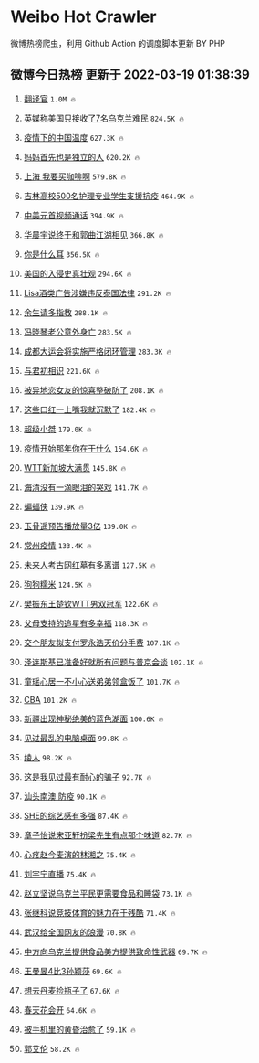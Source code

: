 # Weibo Hot Crawler 



微博热榜爬虫，利用 Github Action 的调度脚本更新 BY PHP 


## 微博今日热榜 更新于 2022-03-19 01:38:39 
1. [翻译官](https://s.weibo.com/weibo?q=%E7%BF%BB%E8%AF%91%E5%AE%98&Refer=top) `1.0M 🔥` 

1. [英媒称美国只接收了7名乌克兰难民](https://s.weibo.com/weibo?q=%23%E8%8B%B1%E5%AA%92%E7%A7%B0%E7%BE%8E%E5%9B%BD%E5%8F%AA%E6%8E%A5%E6%94%B6%E4%BA%867%E5%90%8D%E4%B9%8C%E5%85%8B%E5%85%B0%E9%9A%BE%E6%B0%91%23&Refer=top) `824.5K 🔥` 

1. [疫情下的中国温度](https://s.weibo.com/weibo?q=%23%E7%96%AB%E6%83%85%E4%B8%8B%E7%9A%84%E4%B8%AD%E5%9B%BD%E6%B8%A9%E5%BA%A6%23&Refer=top) `627.3K 🔥` 

1. [妈妈首先也是独立的人](https://s.weibo.com/weibo?q=%23%E5%A6%88%E5%A6%88%E9%A6%96%E5%85%88%E4%B9%9F%E6%98%AF%E7%8B%AC%E7%AB%8B%E7%9A%84%E4%BA%BA%23&Refer=top) `620.2K 🔥` 

1. [上海 我要买咖啡啊](https://s.weibo.com/weibo?q=%E4%B8%8A%E6%B5%B7%20%E6%88%91%E8%A6%81%E4%B9%B0%E5%92%96%E5%95%A1%E5%95%8A&Refer=top) `579.8K 🔥` 

1. [吉林高校500名护理专业学生支援抗疫](https://s.weibo.com/weibo?q=%23%E5%90%89%E6%9E%97%E9%AB%98%E6%A0%A1500%E5%90%8D%E6%8A%A4%E7%90%86%E4%B8%93%E4%B8%9A%E5%AD%A6%E7%94%9F%E6%94%AF%E6%8F%B4%E6%8A%97%E7%96%AB%23&Refer=top) `464.9K 🔥` 

1. [中美元首视频通话](https://s.weibo.com/weibo?q=%23%E4%B8%AD%E7%BE%8E%E5%85%83%E9%A6%96%E8%A7%86%E9%A2%91%E9%80%9A%E8%AF%9D%23&Refer=top) `394.9K 🔥` 

1. [华晨宇说终于和郭曲江湖相见](https://s.weibo.com/weibo?q=%23%E5%8D%8E%E6%99%A8%E5%AE%87%E8%AF%B4%E7%BB%88%E4%BA%8E%E5%92%8C%E9%83%AD%E6%9B%B2%E6%B1%9F%E6%B9%96%E7%9B%B8%E8%A7%81%23&Refer=top) `366.8K 🔥` 

1. [你是什么耳](https://s.weibo.com/weibo?q=%23%E4%BD%A0%E6%98%AF%E4%BB%80%E4%B9%88%E8%80%B3%23&Refer=top) `356.5K 🔥` 

1. [美国的入侵史真壮观](https://s.weibo.com/weibo?q=%23%E7%BE%8E%E5%9B%BD%E7%9A%84%E5%85%A5%E4%BE%B5%E5%8F%B2%E7%9C%9F%E5%A3%AE%E8%A7%82%23&Refer=top) `294.6K 🔥` 

1. [Lisa酒类广告涉嫌违反泰国法律](https://s.weibo.com/weibo?q=%23Lisa%E9%85%92%E7%B1%BB%E5%B9%BF%E5%91%8A%E6%B6%89%E5%AB%8C%E8%BF%9D%E5%8F%8D%E6%B3%B0%E5%9B%BD%E6%B3%95%E5%BE%8B%23&Refer=top) `291.2K 🔥` 

1. [余生请多指教](https://s.weibo.com/weibo?q=%23%E4%BD%99%E7%94%9F%E8%AF%B7%E5%A4%9A%E6%8C%87%E6%95%99%23&Refer=top) `288.1K 🔥` 

1. [冯晓琴老公意外身亡](https://s.weibo.com/weibo?q=%23%E5%86%AF%E6%99%93%E7%90%B4%E8%80%81%E5%85%AC%E6%84%8F%E5%A4%96%E8%BA%AB%E4%BA%A1%23&Refer=top) `283.5K 🔥` 

1. [成都大运会将实施严格闭环管理](https://s.weibo.com/weibo?q=%23%E6%88%90%E9%83%BD%E5%A4%A7%E8%BF%90%E4%BC%9A%E5%B0%86%E5%AE%9E%E6%96%BD%E4%B8%A5%E6%A0%BC%E9%97%AD%E7%8E%AF%E7%AE%A1%E7%90%86%23&Refer=top) `283.3K 🔥` 

1. [与君初相识](https://s.weibo.com/weibo?q=%23%E4%B8%8E%E5%90%9B%E5%88%9D%E7%9B%B8%E8%AF%86%23&Refer=top) `221.6K 🔥` 

1. [被异地恋女友的惊喜整破防了](https://s.weibo.com/weibo?q=%23%E8%A2%AB%E5%BC%82%E5%9C%B0%E6%81%8B%E5%A5%B3%E5%8F%8B%E7%9A%84%E6%83%8A%E5%96%9C%E6%95%B4%E7%A0%B4%E9%98%B2%E4%BA%86%23&Refer=top) `208.1K 🔥` 

1. [这些口红一上嘴我就沉默了](https://s.weibo.com/weibo?q=%23%E8%BF%99%E4%BA%9B%E5%8F%A3%E7%BA%A2%E4%B8%80%E4%B8%8A%E5%98%B4%E6%88%91%E5%B0%B1%E6%B2%89%E9%BB%98%E4%BA%86%23&Refer=top) `182.4K 🔥` 

1. [超级小桀](https://s.weibo.com/weibo?q=%23%E8%B6%85%E7%BA%A7%E5%B0%8F%E6%A1%80%23&Refer=top) `179.0K 🔥` 

1. [疫情开始那年你在干什么](https://s.weibo.com/weibo?q=%23%E7%96%AB%E6%83%85%E5%BC%80%E5%A7%8B%E9%82%A3%E5%B9%B4%E4%BD%A0%E5%9C%A8%E5%B9%B2%E4%BB%80%E4%B9%88%23&Refer=top) `154.6K 🔥` 

1. [WTT新加坡大满贯](https://s.weibo.com/weibo?q=%23WTT%E6%96%B0%E5%8A%A0%E5%9D%A1%E5%A4%A7%E6%BB%A1%E8%B4%AF%23&Refer=top) `145.8K 🔥` 

1. [海清没有一滴眼泪的哭戏](https://s.weibo.com/weibo?q=%23%E6%B5%B7%E6%B8%85%E6%B2%A1%E6%9C%89%E4%B8%80%E6%BB%B4%E7%9C%BC%E6%B3%AA%E7%9A%84%E5%93%AD%E6%88%8F%23&Refer=top) `141.7K 🔥` 

1. [蝙蝠侠](https://s.weibo.com/weibo?q=%E8%9D%99%E8%9D%A0%E4%BE%A0&Refer=top) `139.9K 🔥` 

1. [玉骨遥预告播放量3亿](https://s.weibo.com/weibo?q=%23%E7%8E%89%E9%AA%A8%E9%81%A5%E9%A2%84%E5%91%8A%E6%92%AD%E6%94%BE%E9%87%8F3%E4%BA%BF%23&Refer=top) `139.0K 🔥` 

1. [常州疫情](https://s.weibo.com/weibo?q=%23%E5%B8%B8%E5%B7%9E%E7%96%AB%E6%83%85%23&Refer=top) `133.4K 🔥` 

1. [未来人考古网红墓有多离谱](https://s.weibo.com/weibo?q=%23%E6%9C%AA%E6%9D%A5%E4%BA%BA%E8%80%83%E5%8F%A4%E7%BD%91%E7%BA%A2%E5%A2%93%E6%9C%89%E5%A4%9A%E7%A6%BB%E8%B0%B1%23&Refer=top) `127.5K 🔥` 

1. [狗狗糯米](https://s.weibo.com/weibo?q=%E7%8B%97%E7%8B%97%E7%B3%AF%E7%B1%B3&Refer=top) `124.5K 🔥` 

1. [樊振东王楚钦WTT男双冠军](https://s.weibo.com/weibo?q=%23%E6%A8%8A%E6%8C%AF%E4%B8%9C%E7%8E%8B%E6%A5%9A%E9%92%A6WTT%E7%94%B7%E5%8F%8C%E5%86%A0%E5%86%9B%23&Refer=top) `122.6K 🔥` 

1. [父母支持的追星有多幸福](https://s.weibo.com/weibo?q=%23%E7%88%B6%E6%AF%8D%E6%94%AF%E6%8C%81%E7%9A%84%E8%BF%BD%E6%98%9F%E6%9C%89%E5%A4%9A%E5%B9%B8%E7%A6%8F%23&Refer=top) `118.3K 🔥` 

1. [交个朋友拟支付罗永浩天价分手费](https://s.weibo.com/weibo?q=%23%E4%BA%A4%E4%B8%AA%E6%9C%8B%E5%8F%8B%E6%8B%9F%E6%94%AF%E4%BB%98%E7%BD%97%E6%B0%B8%E6%B5%A9%E5%A4%A9%E4%BB%B7%E5%88%86%E6%89%8B%E8%B4%B9%23&Refer=top) `107.1K 🔥` 

1. [泽连斯基已准备好就所有问题与普京会谈](https://s.weibo.com/weibo?q=%23%E6%B3%BD%E8%BF%9E%E6%96%AF%E5%9F%BA%E5%B7%B2%E5%87%86%E5%A4%87%E5%A5%BD%E5%B0%B1%E6%89%80%E6%9C%89%E9%97%AE%E9%A2%98%E4%B8%8E%E6%99%AE%E4%BA%AC%E4%BC%9A%E8%B0%88%23&Refer=top) `102.1K 🔥` 

1. [童瑶心居一不小心送弟弟领盒饭了](https://s.weibo.com/weibo?q=%23%E7%AB%A5%E7%91%B6%E5%BF%83%E5%B1%85%E4%B8%80%E4%B8%8D%E5%B0%8F%E5%BF%83%E9%80%81%E5%BC%9F%E5%BC%9F%E9%A2%86%E7%9B%92%E9%A5%AD%E4%BA%86%23&Refer=top) `101.7K 🔥` 

1. [CBA](https://s.weibo.com/weibo?q=CBA&Refer=top) `101.2K 🔥` 

1. [新疆出现神秘绝美的蓝色湖面](https://s.weibo.com/weibo?q=%23%E6%96%B0%E7%96%86%E5%87%BA%E7%8E%B0%E7%A5%9E%E7%A7%98%E7%BB%9D%E7%BE%8E%E7%9A%84%E8%93%9D%E8%89%B2%E6%B9%96%E9%9D%A2%23&Refer=top) `100.6K 🔥` 

1. [见过最乱的电脑桌面](https://s.weibo.com/weibo?q=%23%E8%A7%81%E8%BF%87%E6%9C%80%E4%B9%B1%E7%9A%84%E7%94%B5%E8%84%91%E6%A1%8C%E9%9D%A2%23&Refer=top) `99.8K 🔥` 

1. [绫人](https://s.weibo.com/weibo?q=%E7%BB%AB%E4%BA%BA&Refer=top) `98.2K 🔥` 

1. [这是我见过最有耐心的骗子](https://s.weibo.com/weibo?q=%23%E8%BF%99%E6%98%AF%E6%88%91%E8%A7%81%E8%BF%87%E6%9C%80%E6%9C%89%E8%80%90%E5%BF%83%E7%9A%84%E9%AA%97%E5%AD%90%23&Refer=top) `92.7K 🔥` 

1. [汕头南澳 防疫](https://s.weibo.com/weibo?q=%E6%B1%95%E5%A4%B4%E5%8D%97%E6%BE%B3%20%E9%98%B2%E7%96%AB&Refer=top) `90.1K 🔥` 

1. [SHE的综艺感有多强](https://s.weibo.com/weibo?q=%23SHE%E7%9A%84%E7%BB%BC%E8%89%BA%E6%84%9F%E6%9C%89%E5%A4%9A%E5%BC%BA%23&Refer=top) `87.4K 🔥` 

1. [章子怡说宋亚轩扮梁先生有点那个味道](https://s.weibo.com/weibo?q=%23%E7%AB%A0%E5%AD%90%E6%80%A1%E8%AF%B4%E5%AE%8B%E4%BA%9A%E8%BD%A9%E6%89%AE%E6%A2%81%E5%85%88%E7%94%9F%E6%9C%89%E7%82%B9%E9%82%A3%E4%B8%AA%E5%91%B3%E9%81%93%23&Refer=top) `82.7K 🔥` 

1. [心疼赵今麦演的林湘之](https://s.weibo.com/weibo?q=%23%E5%BF%83%E7%96%BC%E8%B5%B5%E4%BB%8A%E9%BA%A6%E6%BC%94%E7%9A%84%E6%9E%97%E6%B9%98%E4%B9%8B%23&Refer=top) `75.4K 🔥` 

1. [刘宇宁直播](https://s.weibo.com/weibo?q=%23%E5%88%98%E5%AE%87%E5%AE%81%E7%9B%B4%E6%92%AD%23&Refer=top) `75.4K 🔥` 

1. [赵立坚说乌克兰平民更需要食品和睡袋](https://s.weibo.com/weibo?q=%23%E8%B5%B5%E7%AB%8B%E5%9D%9A%E8%AF%B4%E4%B9%8C%E5%85%8B%E5%85%B0%E5%B9%B3%E6%B0%91%E6%9B%B4%E9%9C%80%E8%A6%81%E9%A3%9F%E5%93%81%E5%92%8C%E7%9D%A1%E8%A2%8B%23&Refer=top) `73.1K 🔥` 

1. [张继科说竞技体育的魅力在于残酷](https://s.weibo.com/weibo?q=%23%E5%BC%A0%E7%BB%A7%E7%A7%91%E8%AF%B4%E7%AB%9E%E6%8A%80%E4%BD%93%E8%82%B2%E7%9A%84%E9%AD%85%E5%8A%9B%E5%9C%A8%E4%BA%8E%E6%AE%8B%E9%85%B7%23&Refer=top) `71.4K 🔥` 

1. [武汉给全国网友的浪漫](https://s.weibo.com/weibo?q=%23%E6%AD%A6%E6%B1%89%E7%BB%99%E5%85%A8%E5%9B%BD%E7%BD%91%E5%8F%8B%E7%9A%84%E6%B5%AA%E6%BC%AB%23&Refer=top) `70.8K 🔥` 

1. [中方向乌克兰提供食品美方提供致命性武器](https://s.weibo.com/weibo?q=%23%E4%B8%AD%E6%96%B9%E5%90%91%E4%B9%8C%E5%85%8B%E5%85%B0%E6%8F%90%E4%BE%9B%E9%A3%9F%E5%93%81%E7%BE%8E%E6%96%B9%E6%8F%90%E4%BE%9B%E8%87%B4%E5%91%BD%E6%80%A7%E6%AD%A6%E5%99%A8%23&Refer=top) `69.7K 🔥` 

1. [王曼昱4比3孙颖莎](https://s.weibo.com/weibo?q=%23%E7%8E%8B%E6%9B%BC%E6%98%B14%E6%AF%943%E5%AD%99%E9%A2%96%E8%8E%8E%23&Refer=top) `69.6K 🔥` 

1. [想去丹麦捡瓶子了](https://s.weibo.com/weibo?q=%23%E6%83%B3%E5%8E%BB%E4%B8%B9%E9%BA%A6%E6%8D%A1%E7%93%B6%E5%AD%90%E4%BA%86%23&Refer=top) `67.6K 🔥` 

1. [春天花会开](https://s.weibo.com/weibo?q=%23%E6%98%A5%E5%A4%A9%E8%8A%B1%E4%BC%9A%E5%BC%80%23&Refer=top) `64.6K 🔥` 

1. [被手机里的黄昏治愈了](https://s.weibo.com/weibo?q=%23%E8%A2%AB%E6%89%8B%E6%9C%BA%E9%87%8C%E7%9A%84%E9%BB%84%E6%98%8F%E6%B2%BB%E6%84%88%E4%BA%86%23&Refer=top) `59.1K 🔥` 

1. [郭艾伦](https://s.weibo.com/weibo?q=%E9%83%AD%E8%89%BE%E4%BC%A6&Refer=top) `58.2K 🔥` 

